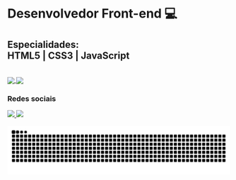 # Desenvolvedor Front-end 💻

<div>
  <h2>Especialidades:<br>
  HTML5 | CSS3 | JavaScript</h2>
  
</div>

<br>

<a href="https://github.com/dario-bastos-dev/dario-bastos-dev">
  <img height=160 align="center" src="https://github-readme-stats.vercel.app/api?username=dario-bastos-dev&theme=radical" />
</a>
<a href="https://github.com/anuraghazra/convoychat">
  <img height=160 align="center" src="https://github-readme-stats.vercel.app/api/top-langs?username=dario-bastos-dev&layout=compact&langs_count=8&card_width=320&theme=radical" />
</a>

<br>

<div>
  <h3>Redes sociais</h3>
  <span>
    <a class="E-mail" href="dario.bastos.dev@gmail.com">
      <img src="https://img.shields.io/badge/Gmail-D14836?style=for-the-badge&logo=gmail&logoColor=white">
    </a>
    <a class="linkedin" href="https://www.linkedin.com/in/dario-bastos/">
      <img src="https://img.shields.io/badge/LinkedIn-0077B5?style=for-the-badge&logo=linkedin&logoColor=white">
    </a>
  </span>
</div>

<br>

<picture>
  <source media="(prefers-color-scheme: dark)" srcset="https://raw.githubusercontent.com/dario-bastos-dev/dario-bastos-dev/output/github-contribution-grid-snake-dark.svg">
  <source media="(prefers-color-scheme: light)" srcset="https://raw.githubusercontent.com/dario-bastos-dev/dario-bastos-dev/output/github-contribution-grid-snake.svg">
  <img alt="github contribution grid snake animation" src="https://raw.githubusercontent.com/dario-bastos-dev/dario-bastos-dev/output/github-contribution-grid-snake.svg">
</picture>
